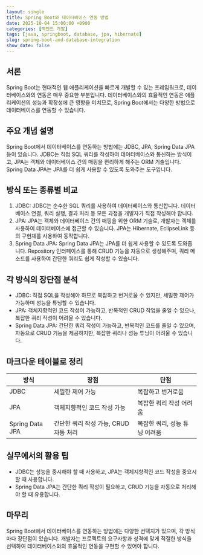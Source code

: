 ```yaml
---
layout: single
title: Spring Boot와 데이터베이스 연동 방법
date: 2025-10-04 15:00:00 +0900
categories: [백엔드 개발]
tags: [java, springboot, database, jpa, hibernate]
slug: spring-boot-and-database-integration
show_date: false
---
```


## 서론
Spring Boot는 현대적인 웹 애플리케이션을 빠르게 개발할 수 있는 프레임워크로, 데이터베이스와의 연동은 매우 중요한 부분입니다. 데이터베이스와의 효율적인 연동은 애플리케이션의 성능과 확장성에 큰 영향을 미치므로, Spring Boot에서는 다양한 방법으로 데이터베이스를 연동할 수 있습니다.

## 주요 개념 설명
Spring Boot에서 데이터베이스를 연동하는 방법에는 JDBC, JPA, Spring Data JPA 등이 있습니다. JDBC는 직접 SQL 쿼리를 작성하여 데이터베이스와 통신하는 방식이고, JPA는 객체와 데이터베이스 간의 매핑을 편리하게 해주는 ORM 기술입니다. Spring Data JPA는 JPA를 더 쉽게 사용할 수 있도록 도와주는 도구입니다.

## 방식 또는 종류별 비교
1. JDBC: JDBC는 순수한 SQL 쿼리를 사용하여 데이터베이스와 통신합니다. 데이터베이스 연결, 쿼리 실행, 결과 처리 등 모든 과정을 개발자가 직접 작성해야 합니다.
2. JPA: JPA는 객체와 데이터베이스 간의 매핑을 위한 ORM 기술로, 개발자는 객체를 사용하여 데이터베이스에 접근할 수 있습니다. JPA는 Hibernate, EclipseLink 등의 구현체를 사용하여 동작합니다.
3. Spring Data JPA: Spring Data JPA는 JPA를 더 쉽게 사용할 수 있도록 도와줍니다. Repository 인터페이스를 통해 CRUD 기능을 자동으로 생성해주며, 쿼리 메소드를 사용하여 간단한 쿼리도 쉽게 작성할 수 있습니다.

## 각 방식의 장단점 분석
- JDBC: 직접 SQL을 작성해야 하므로 복잡하고 번거로울 수 있지만, 세밀한 제어가 가능하며 성능을 튜닝할 수 있습니다.
- JPA: 객체지향적인 코드 작성이 가능하고, 반복적인 CRUD 작업을 줄일 수 있으나, 복잡한 쿼리 작성이 어려울 수 있습니다.
- Spring Data JPA: 간단한 쿼리 작성이 가능하고, 반복적인 코드를 줄일 수 있으며, 자동으로 CRUD 기능을 제공하지만, 복잡한 쿼리나 성능 튜닝이 어려울 수 있습니다.

## 마크다운 테이블로 정리

| 방식          | 장점                                | 단점                                    |
|--------------|-----------------------------------|---------------------------------------|
| JDBC         | 세밀한 제어 가능                      | 복잡하고 번거로움                          |
| JPA          | 객체지향적인 코드 작성 가능              | 복잡한 쿼리 작성 어려움                      |
| Spring Data JPA | 간단한 쿼리 작성 가능, CRUD 자동 처리 | 복잡한 쿼리, 성능 튜닝 어려움                |

## 실무에서의 활용 팁
- JDBC는 성능을 중시해야 할 때 사용하고, JPA는 객체지향적인 코드 작성을 중요시할 때 사용합니다.
- Spring Data JPA는 간단한 쿼리 작성이 필요하고, CRUD 기능을 자동으로 처리해야 할 때 유용합니다.

## 마무리
Spring Boot에서 데이터베이스를 연동하는 방법에는 다양한 선택지가 있으며, 각 방식마다 장단점이 있습니다. 개발자는 프로젝트의 요구사항과 성격에 맞게 적절한 방식을 선택하여 데이터베이스와의 효율적인 연동을 구현할 수 있어야 합니다.